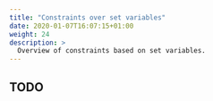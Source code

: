 ```yaml
---
title: "Constraints over set variables"
date: 2020-01-07T16:07:15+01:00
weight: 24
description: >
  Overview of constraints based on set variables.
---
```


## TODO 

